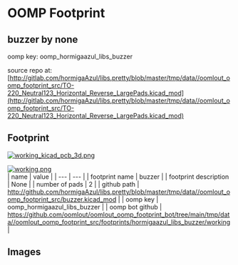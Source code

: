 # OOMP Footprint  
## buzzer  by none  
  
oomp key: oomp_hormigaazul_libs_buzzer  
  
source repo at: [http://gitlab.com/hormigaAzul/libs.pretty/blob/master/tmp/data//oomlout_oomp_footprint_src/TO-220_Neutral123_Horizontal_Reverse_LargePads.kicad_mod](http://gitlab.com/hormigaAzul/libs.pretty/blob/master/tmp/data//oomlout_oomp_footprint_src/TO-220_Neutral123_Horizontal_Reverse_LargePads.kicad_mod)  
## Footprint  
  
[![working_kicad_pcb_3d.png](working_kicad_pcb_3d_600.png)](working_kicad_pcb_3d.png)  
  
[![working.png](working_600.png)](working.png)  
| name | value | 
| --- | --- | 
| footprint name | buzzer | 
| footprint description | None | 
| number of pads | 2 | 
| github path | http://github.com/hormigaAzul/libs.pretty/blob/master/tmp/data//oomlout_oomp_footprint_src/buzzer.kicad_mod | 
| oomp key | oomp_hormigaazul_libs_buzzer | 
| oomp bot github | https://github.com/oomlout/oomlout_oomp_footprint_bot/tree/main/tmp/data//oomlout_oomp_footprint_src/footprints/hormigaazul_libs_buzzer/working | 
## Images  

